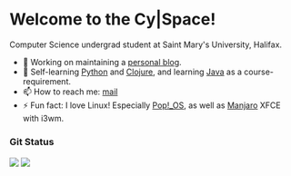 <!--
**cybarspace/cybarspace** is a ✨ _special_ ✨ repository because its `README.md` (this file) appears on your GitHub profile.
-->
# Welcome to the Cy|Space!

Computer Science undergrad student at Saint Mary's University, Halifax.

- 🔭 Working on maintaining a [personal blog](https://j.mp/cybarblog "cybarspace.github.io").
- 🌱 Self-learning [Python](https://learnxinyminutes.com/docs/python/) and [Clojure](https://learnxinyminutes.com/docs/clojure/), and learning [Java](https://learnxinyminutes.com/docs/java/) as a course-requirement.
- 📫 How to reach me: [mail](mailto:cybardev@pm.me "cybardev@pm.me")
- ⚡ Fun fact: I love Linux! Especially [Pop!\_OS](https://pop.system76.com/), as well as [Manjaro](https://manjaro.org/) XFCE with i3wm.

### Git Status
<img align="center" src="https://github-readme-stats.vercel.app/api?username=cybardev&hide_border=true&theme=vue-dark" />
<img align="center" src="https://github-readme-stats.vercel.app/api/top-langs/?username=cybardev&layout=compact&hide_border=true&langs_count=8&theme=vue-dark" />
